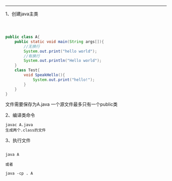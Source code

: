 
---

1、创建java主类

```java



public class A{
	public static void main(String args[]){
		//无换行
		System.out.print("hello world");
		//有换行
		System.out.println("Hello world");
	}
	class Test{
		void SpeakHello(){
			System.out.print("hello!");
		}
	}
}
```

文件需要保存为A.java
一个源文件最多只有一个public类

2、编译类命令
```
javac A.java
生成两个.class的文件
```
3、执行文件
```

java A

或者

java -cp . A
```